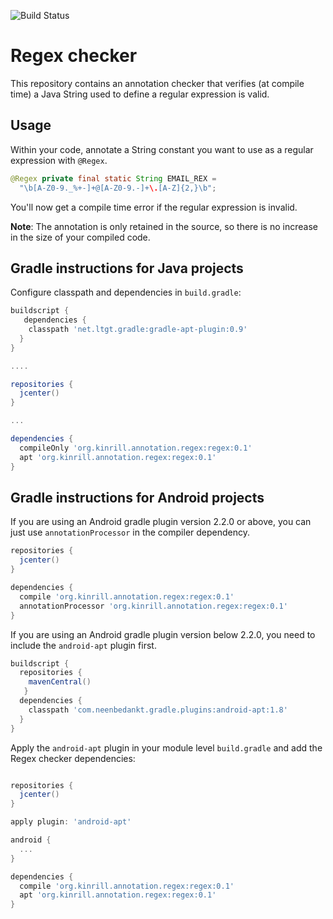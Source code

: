 ![Build Status](https://api.travis-ci.org/kinrill/regex-checker.svg?branch=master)

# Regex checker

This repository contains an annotation checker that verifies (at
compile time) a Java String used to define a regular expression is
valid.

## Usage

Within your code, annotate a String constant you want to use as a
regular expression with `@Regex`.

```java
@Regex private final static String EMAIL_REX =
  "\b[A-Z0-9._%+-]+@[A-Z0-9.-]+\.[A-Z]{2,}\b";
```

You'll now get a compile time error if the regular expression is
invalid.

**Note**: The annotation is only retained in the source, so there is no
increase in the size of your compiled code.

## Gradle instructions for Java projects

Configure classpath and dependencies in `build.gradle`:

```groovy
buildscript {
   dependencies {
    classpath 'net.ltgt.gradle:gradle-apt-plugin:0.9'
  }
}

....

repositories {
  jcenter()
}

...

dependencies {
  compileOnly 'org.kinrill.annotation.regex:regex:0.1'
  apt 'org.kinrill.annotation.regex:regex:0.1'
}
```


## Gradle instructions for Android projects

If you are using an Android gradle plugin version 2.2.0 or above, you
can just use `annotationProcessor` in the compiler dependency.

```groovy
repositories {
  jcenter()
}

dependencies {
  compile 'org.kinrill.annotation.regex:regex:0.1'
  annotationProcessor 'org.kinrill.annotation.regex:regex:0.1'
}

```

If you are using an Android gradle plugin version below 2.2.0, you
need to include the `android-apt` plugin first.

```groovy
buildscript {
  repositories {
    mavenCentral()
   }
  dependencies {
    classpath 'com.neenbedankt.gradle.plugins:android-apt:1.8'
  }
}
```

Apply the `android-apt` plugin in your module level `build.gradle` and
add the Regex checker dependencies:

```groovy

repositories {
  jcenter()
}

apply plugin: 'android-apt'

android {
  ...
}

dependencies {
  compile 'org.kinrill.annotation.regex:regex:0.1'
  apt 'org.kinrill.annotation.regex:regex:0.1'
}
```
